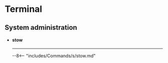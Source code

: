 <!-- 
When I created this doc I need some place to put GNU Stow.
I imagine this would focus on all the common terminal-based utilities
that make Linux a machine for productivity.

- "Suckless" utilities
- Tiling window managers and tmux
- Vim, Neovim, Emacs
- Terminal-based file managers and other utilities

-->


# Terminal

## System administration

<div class="grid cards" markdown>

-   #### stow
    
    ---

    --8<-- "includes/Commands/s/stow.md"

</div>
